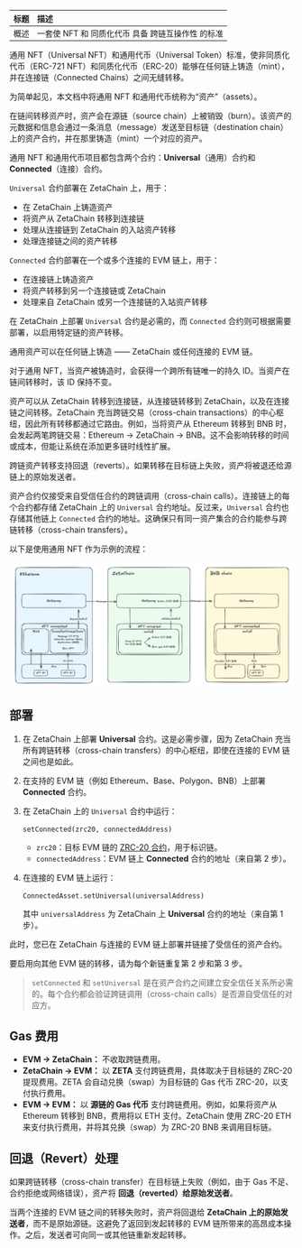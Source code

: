 |标题|描述|
|:-|:-|
|概述|一套使 NFT 和 同质化代币 具备 跨链互操作性 的标准|

通用 NFT（Universal NFT）和通用代币（Universal Token）标准，使非同质化代币（ERC-721 NFT）和同质化代币（ERC-20）能够在任何链上铸造（mint），并在连接链（Connected Chains）之间无缝转移。

为简单起见，本文档中将通用 NFT 和通用代币统称为“资产”（assets）。

在链间转移资产时，资产会在源链（source chain）上被销毁（burn）。该资产的元数据和信息会通过一条消息（message）发送至目标链（destination chain）上的资产合约，并在那里铸造（mint）一个对应的资产。

通用 NFT 和通用代币项目都包含两个合约：**Universal**（通用）合约和 **Connected**（连接）合约。

`Universal` 合约部署在 ZetaChain 上，用于：

* 在 ZetaChain 上铸造资产
* 将资产从 ZetaChain 转移到连接链
* 处理从连接链到 ZetaChain 的入站资产转移
* 处理连接链之间的资产转移

`Connected` 合约部署在一个或多个连接的 EVM 链上，用于：

* 在连接链上铸造资产
* 将资产转移到另一个连接链或 ZetaChain
* 处理来自 ZetaChain 或另一个连接链的入站资产转移

在 ZetaChain 上部署 `Universal` 合约是必需的，而 `Connected` 合约则可根据需要部署，以启用特定链的资产转移。

通用资产可以在任何链上铸造 —— ZetaChain 或任何连接的 EVM 链。

对于通用 NFT，当资产被铸造时，会获得一个跨所有链唯一的持久 ID。当资产在链间转移时，该 ID 保持不变。

资产可以从 ZetaChain 转移到连接链，从连接链转移到 ZetaChain，以及在连接链之间转移。ZetaChain 充当跨链交易（cross-chain transactions）的中心枢纽，因此所有转移都通过它路由。例如，当将资产从 Ethereum 转移到 BNB 时，会发起两笔跨链交易：Ethereum → ZetaChain → BNB。这不会影响转移的时间或成本，但能让系统在添加更多链时线性扩展。

跨链资产转移支持回退（reverts）。如果转移在目标链上失败，资产将被退还给源链上的原始发送者。

资产合约仅接受来自受信任合约的跨链调用（cross-chain calls）。连接链上的每个合约都存储 ZetaChain 上的 `Universal` 合约地址。反过来，`Universal` 合约也存储其他链上 `Connected` 合约的地址。这确保只有同一资产集合的合约能参与跨链转移（cross-chain transfers）。

以下是使用通用 NFT 作为示例的流程：

<img src="../../images/Build/UniversalAssets/tutorials-nft.webp">

## 部署

1. 在 ZetaChain 上部署 **Universal** 合约。这是必需步骤，因为 ZetaChain 充当所有跨链转移（cross-chain transfers）的中心枢纽，即使在连接的 EVM 链之间也是如此。

2. 在支持的 EVM 链（例如 Ethereum、Base、Polygon、BNB）上部署 **Connected** 合约。

3. 在 ZetaChain 上的 `Universal` 合约中运行：

   ```solidity
   setConnected(zrc20, connectedAddress)
   ```

   * `zrc20`：目标 EVM 链的 [ZRC-20 合约](https://www.zetachain.com/docs/developers/evm/zrc20)，用于标识链。
   * `connectedAddress`：EVM 链上 **Connected** 合约的地址（来自第 2 步）。

4. 在连接的 EVM 链上运行：

   ```solidity
   ConnectedAsset.setUniversal(universalAddress)
   ```

   其中 `universalAddress` 为 ZetaChain 上 **Universal** 合约的地址（来自第 1 步）。

此时，您已在 ZetaChain 与连接的 EVM 链上部署并链接了受信任的资产合约。

要启用向其他 EVM 链的转移，请为每个新链重复第 2 步和第 3 步。

> `setConnected` 和 `setUniversal` 是在资产合约之间建立安全信任关系所必需的。每个合约都会验证跨链调用（cross-chain calls）是否源自受信任的对应方。

## Gas 费用

* **EVM → ZetaChain：** 不收取跨链费用。
* **ZetaChain → EVM：** 以 **ZETA** 支付跨链费用，具体取决于目标链的 ZRC-20 提现费用。ZETA 会自动兑换（swap）为目标链的 Gas 代币 ZRC-20，以支付执行费用。
* **EVM → EVM：** 以 **源链的 Gas 代币** 支付跨链费用。例如，如果将资产从 Ethereum 转移到 BNB，费用将以 ETH 支付。ZetaChain 使用 ZRC-20 ETH 来支付执行费用，并将其兑换（swap）为 ZRC-20 BNB 来调用目标链。

## 回退（Revert）处理

如果跨链转移（cross-chain transfer）在目标链上失败（例如，由于 Gas 不足、合约拒绝或网络错误），资产将 **回退（reverted）给原始发送者**。

当两个连接的 EVM 链之间的转移失败时，资产将回退给 **ZetaChain 上的原始发送者**，而不是原始源链。这避免了返回到发起转移的 EVM 链所带来的高昂成本操作。之后，发送者可向同一或其他链重新发起转移。
